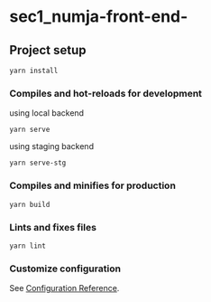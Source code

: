 # sec1_numja-front-end-

## Project setup
```
yarn install
```

### Compiles and hot-reloads for development
using local backend
```
yarn serve
```
using staging backend
```
yarn serve-stg
```
### Compiles and minifies for production
```
yarn build
```

### Lints and fixes files
```
yarn lint
```

### Customize configuration
See [Configuration Reference](https://cli.vuejs.org/config/).
